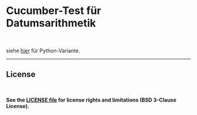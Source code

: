 # Cucumber-Test für Datumsarithmetik #

<br>

siehe [hier](https://github.com/MDecker-MobileComputing/Python_Datumsarithmetik) für Python-Variante.

<b>

----

## License ##

<br>

See the [LICENSE file](LICENSE.md) for license rights and limitations (BSD 3-Clause License).

<br>
